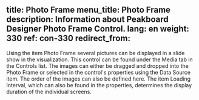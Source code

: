 title: Photo Frame
menu_title: Photo Frame
description: Information about Peakboard Designer Photo Frame Control.
lang: en
weight: 330
ref: con-330
redirect_from:
---

Using the item Photo Frame several pictures can be displayed in a slide show in the visualization. 
This control can be found under the Media tab in the Controls list. 
The images can either be dragged and dropped into the Photo Frame or selected in the control's properties using the Data Source item.
The order of the images can also be defined here. 
The item Loading Interval, which can also be found in the properties, determines the display duration of the individual screens.
